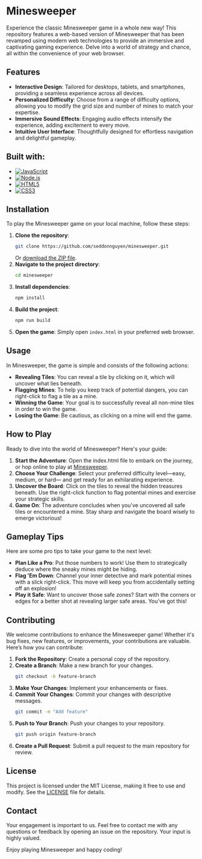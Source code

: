 # Minesweeper
Experience the classic Minesweeper game in a whole new way! This repository features a web-based version of Minesweeper that has been revamped using modern web technologies to provide an immersive and captivating gaming experience. Delve into a world of strategy and chance, all within the convenience of your web browser.

## Features
- **Interactive Design**: Tailored for desktops, tablets, and smartphones, providing a seamless experience across all devices.
- **Personalized Difficulty**: Choose from a range of difficulty options, allowing you to modify the grid size and number of mines to match your expertise.
- **Immersive Sound Effects**: Engaging audio effects intensify the experience, adding excitement to every move.
- **Intuitive User Interface**: Thoughtfully designed for effortless navigation and delightful gameplay.

## Built with:
  - [![JavaScript](https://img.shields.io/badge/JavaScript-%23F7DF1E.svg?style=flat&logo=javascript&logoColor=black)](https://www.javascript.com/)
  - [![Node.js](https://img.shields.io/badge/Node.js-%23339933.svg?style=flat&logo=nodedotjs&logoColor=white)](https://nodejs.org/)
  - [![HTML5](https://img.shields.io/badge/HTML5-%23E34F26.svg?style=flat&logo=html5&logoColor=white)](https://developer.mozilla.org/en-US/docs/Web/HTML)
  - [![CSS3](https://img.shields.io/badge/CSS3-%231572B6.svg?style=flat&logo=css3&logoColor=white)](https://developer.mozilla.org/en-US/docs/Web/CSS)

## Installation
To play the Minesweeper game on your local machine, follow these steps:
1. **Clone the repository**:
   ```bash
   git clone https://github.com/seddonnguyen/minesweeper.git
   ```
   Or [download the ZIP file](https://github.com/seddonnguyen/minesweeper/archive/refs/heads/main.zip).
2. **Navigate to the project directory**:
   ```bash
   cd minesweeper
   ```
3. **Install dependencies**:
   ```bash
   npm install
   ```
4. **Build the project**:
   ```bash
   npm run build
   ```
5. **Open the game**:
   Simply open `index.html` in your preferred web browser.

## Usage
In Minesweeper, the game is simple and consists of the following actions:

- **Revealing Tiles**: You can reveal a tile by clicking on it, which will uncover what lies beneath.
- **Flagging Mines**: To help you keep track of potential dangers, you can right-click to flag a tile as a mine.
- **Winning the Game**: Your goal is to successfully reveal all non-mine tiles in order to win the game.
- **Losing the Game**: Be cautious, as clicking on a mine will end the game.

## How to Play
Ready to dive into the world of Minesweeper? Here's your guide:
1. **Start the Adventure**: Open the index.html file to embark on the journey, or hop online to play at [Minesweeper](https://seddonnguyen.github.io/minesweeper/).
2. **Choose Your Challenge**: Select your preferred difficulty level—easy, medium, or hard— and get ready for an exhilarating experience.
3. **Uncover the Board**: Click on the tiles to reveal the hidden treasures beneath. Use the right-click function to flag potential mines and exercise your strategic skills.
4. **Game On**: The adventure concludes when you've uncovered all safe tiles or encountered a mine. Stay sharp and navigate the board wisely to emerge victorious!

## Gameplay Tips
Here are some pro tips to take your game to the next level:
- **Plan Like a Pro**: Put those numbers to work! Use them to strategically deduce where the sneaky mines might be hiding.
- **Flag 'Em Down**: Channel your inner detective and mark potential mines with a slick right-click. This move will keep you from accidentally setting off an explosion!
- **Play it Safe**: Want to uncover those safe zones? Start with the corners or edges for a better shot at revealing larger safe areas. You've got this!

## Contributing
We welcome contributions to enhance the Minesweeper game! Whether it's bug fixes, new features, or improvements, your contributions are valuable. Here’s how you can contribute:

1. **Fork the Repository**: Create a personal copy of the repository.
2. **Create a Branch**: Make a new branch for your changes.
   ```bash
   git checkout -b feature-branch
   ```
3. **Make Your Changes**: Implement your enhancements or fixes.
4. **Commit Your Changes**: Commit your changes with descriptive messages.
   ```bash
   git commit -m "Add feature"
   ```
5. **Push to Your Branch**: Push your changes to your repository.
   ```bash
   git push origin feature-branch
   ```
6. **Create a Pull Request**: Submit a pull request to the main repository for review.

## License
This project is licensed under the MIT License, making it free to use and modify. See the [LICENSE](https://github.com/seddonnguyen/minesweeper/blob/main/LICENSE) file for details.

## Contact
Your engagement is important to us. Feel free to contact me with any questions or feedback by opening an issue on the repository. Your input is highly valued.

Enjoy playing Minesweeper and happy coding!
